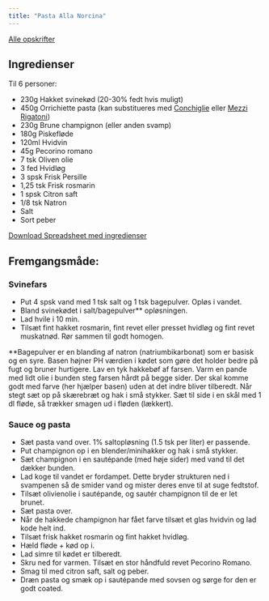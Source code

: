 ```yaml
---
title: "Pasta Alla Norcina"
---
```


[Alle opskrifter](https://duffau.github.io/recipes)


## Ingredienser

Til 6 personer:

- 230g Hakket svinekød (20-30% fedt hvis muligt)
- 450g Orrichiette pasta (kan substitueres med [Conchiglie](https://en.m.wikipedia.org/wiki/Conchiglie) eller [Mezzi Rigatoni](https://www.pastarummo.it/en/recipes/mezzi-rigatoni-no-51/))
- 230g Brune champignon (eller anden svamp)
- 180g Piskefløde
- 120ml Hvidvin
- 45g Pecorino romano
- 7 tsk Oliven olie
- 3 fed Hvidløg
- 3 spsk Frisk Persille
- 1,25 tsk Frisk rosmarin
- 1 spsk Citron saft
- 1/8 tsk Natron
- Salt
- Sort peber

[Download Spreadsheet med ingredienser](https://docs.google.com/spreadsheets/d/e/2PACX-1vTdjeue4xUkknu6rwY1Fp01Ztp7gfp5_HnYs3h9mCQ5tfcUDJRi7o7UUPUHHJLWIMq184LZ_EiURc1N/pub?output=ods)

## Fremgangsmåde:

### Svinefars

- Put 4 spsk vand med 1 tsk salt og 1 tsk bagepulver. Opløs i vandet. 
- Bland svinekødet i salt/bagepulver** opløsningen. 
- Lad hvile i 10 min. 
- Tilsæt fint hakket rosmarin, fint revet eller presset hvidløg og fint revet muskatnød. Rør sammen til godt homogen.

**Bagepulver er en blanding af natron (natriumbikarbonat) som er basisk og en syre. Basen højner PH værdien i kødet som gøre det holder bedre på fugt og bruner hurtigere.
Lav en tyk hakkebøf af farsen. Varm en pande med lidt olie i bunden steg farsen hårdt på begge sider. Der skal komme godt med farve (her hjælper basen) uden at det indre bliver tilberedt. Når stegt sæt op på skærebræt og hak i små stykker. Sæt til side i en skål med 1 dl fløde, så trækker smagen ud i fløden (lækkert).

### Sauce og pasta
- Sæt pasta vand over. 1% saltopløsning (1.5 tsk per liter) er passende. 
- Put champignon op i en blender/minihakker og hak i små stykker.
- Sæt champignon i en sautépande (med høje sider) med vand til det dækker bunden. 
- Lad koge til vandet er fordampet. Dette bryder strukturen ned i svampenen så de smider vand og mister deres enve til at suge fedtstof.
- Tilsæt olivienolie i sautépande, og sautér champignon til de er let brunet. 
- Sæt pasta over.
- Når de hakkede champignon har fået farve tilsæt et glas hvidvin og lad kode helt ind. 
- Tilsæt frisk hakket rosmarin og fint hakket hvidløg. 
- Hæld fløde + kød op i. 
- Lad simre til kødet er tilberedt. 
- Skru ned for varmen. Tilsæt en stor håndfuld revet Pecorino Romano. 
- Smag til med citron saft, salt og peber.
- Dræn pasta og smæk op i sautépande med sovsen og sørge for den er godt coated.

